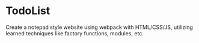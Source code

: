 # TodoList
Create a notepad style website using webpack with HTML/CSS/JS,
utilizing learned techniques like factory functions, modules, etc.